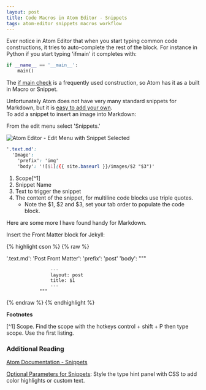 ```yaml
---
layout: post
title: Code Macros in Atom Editor - Snippets
tags: atom-editor snippets macros workflow
---
```


Ever notice in Atom Editor that when you start typing common code constructions, it tries to auto-complete the rest of the block. For instance in Python if you start typing 'ifmain' it completes with:

```python
if __name__ == '__main__':
    main()
```

The [if main check](https://stackoverflow.com/questions/419163/what-does-if-name-main-do "StackOverflow - What does if \_\_main\_\_ do in Python?") is a frequently used construction, so Atom has it as a built in Macro or Snippet.

Unfortunately Atom does not have very many standard snippets for Markdown, but it is [easy to add your own](http://flight-manual.atom.io/using-atom/sections/snippets/ "Atom Editor Flight Manual - Snippets").  
To add a snippet to insert an image into Markdown:

From the edit menu select 'Snippets.'

  <img src="{{ site.baseurl }}/images/atom-edit-snippet.png" alt="Atom Editor - Edit Menu with Snippet Selected">

```css
'.text.md':
  'Image':
    'prefix': 'img'
    'body': '![$1]({{ site.baseurl }}/images/$2 "$3")'
```

1.  Scope[^1]
2.  Snippet Name 
3.  Text to trigger the snippet 
4.  The content of the snippet, for multiline code blocks use triple quotes.
    -   Note the $1, $2 and $3, set your tab order to populate the code block.

Here are some more I have found handy for Markdown.

Insert the Front Matter block for Jekyll:

{% highlight cson %} {% raw %}

'.text.md':
  'Post Front Matter':
    'prefix': 'post'
    'body': """

                    ---
                    layout: post
                    title: $1
                    --- 
                """

{% endraw %} {% endhighlight %}

**Footnotes**

[^1] Scope. Find the scope with the hotkeys control + shift + P then type scope. Use the first listing. 

### Additional Reading

[Atom Documentation - Snippets](http://flight-manual.atom.io/using-atom/sections/snippets/ "Atom Flight Manual - Snippets")

[Optional Parameters for Snippets](https://github.com/atom/snippets#optional-parameters "GitHub - Atom Editor Snippet Package Readme"): Style the type hint panel with CSS to add color highlights or custom text.
